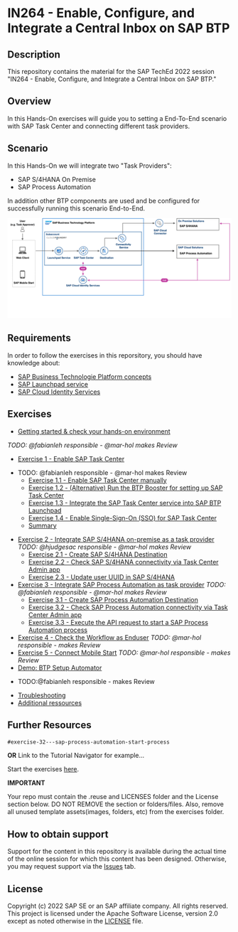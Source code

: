 # IN264 - Enable, Configure, and Integrate a Central Inbox on SAP BTP

## Description

This repository contains the material for the SAP TechEd 2022 session "IN264 - Enable, Configure, and Integrate a Central Inbox on SAP BTP."

## Overview

In this Hands-On exercises will guide you to setting a End-To-End scenario with SAP Task Center and connecting different task providers.

## Scenario

In this Hands-On we will integrate two "Task Providers":

- SAP S/4HANA On Premise
- SAP Process Automation

In addition other BTP components are used and be configured for successfully running this scenario End-to-End.

![SAP BTP Solution Diagram - SAP Task Center](images/0_btp_taskcenter_teched_scenario.png)

## Requirements

In order to follow the exercises in this reporsitory, you should have knowledge about:

- [SAP Business Technologie Platform concepts](https://help.sap.com/docs/BTP/65de2977205c403bbc107264b8eccf4b/73beb06e127f4e47b849aa95344aabe1.html)
- [SAP Launchpad service](https://help.sap.com/docs/Launchpad_Service/8c8e1958338140699bd4811b37b82ece/9db48fa44f7e4c62a01bc74c82e74e07.html)
- [SAP Cloud Identity Services](https://help.sap.com/docs/SAP_CLOUD_IDENTITY)

## Exercises

- [Getting started & check your hands-on environment ](exercises/ex0/)

*TODO: @fabianleh responsible - @mar-hol makes Review*

- [Exercise 1 - Enable SAP Task Center](exercises/ex1/)
* TODO: @fabianleh responsible - @mar-hol makes Review
    - [Exercise 1.1 - Enable SAP Task Center manually](exercises/ex1/README.md#exercise-11-enable-sap-task-center-manually)
    - [Exercise 1.2 - (Alternative) Run the BTP Booster for setting up SAP Task Center](exercises/ex1/README.md#exercise-12-execute-the-sap-task-center-booster)
    - [Exercise 1.3 - Integrate the SAP Task Center service into SAP BTP Launchpad ](exercises/ex1/README.md#exercise-13-integrate-the-sap-task-center-service-into-sap-btp-launchpad)
    - [Exercise 1.4 - Enable Single-Sign-On (SSO) for SAP Task Center](exercises/ex1/README.md#exercise-14-enable-single-sign-on-sso-for-sap-task-center)
    - [Summary](exercises/ex1/README.md#summary)
- [Exercise 2 - Integrate SAP S/4HANA on-premise as a task provider](exercises/ex2/README.md) *TODO: @hjudgesac responsible - @mar-hol makes Review*
    - [Exercise 2.1 - Create SAP S/4HANA Destination](exercises/ex2/README.md#exercise-21-sub-exercise-1-description)
    - [Exercise 2.2 - Check SAP S/4HANA connectivity via Task Center Admin app](exercises/ex2/README.md#exercise-22-sub-exercise-2-description)
    - [Exercise 2.3 - Update user UUID in SAP S/4HANA](exercises/ex2/README.md#exercise-22-sub-exercise-2-description)
- [Exercise 3 - Integrate SAP Process Automation as task provider](exercises/ex3/README.md)
*TODO: @fabianleh responsible - @mar-hol makes Review*
    - [Exercise 3.1 - Create SAP Process Automation Destination](exercises/ex3/README.md#exercise-31-create-the-destination-to-the-sap-process-automation-instance-from-a-remote-subaccount)
    - [Exercise 3.2 - Check SAP Process Automation connectivity via Task Center Admin app](exercises/ex3/README.md#exercise-32---check-sap-process-automation-connectivity-via-task-center-admin-app)
    - [Exercise 3.3 - Execute the API request to start a SAP Process Automation process](exercises/ex3/README.md#exercise-32---execute-the-api-request-to-start-a-sap-process-automation-process)
- [Exercise 4 - Check the Workflow as Enduser](exercises/ex2/README.md#exercise-22-sub-exercise-2-description) *TODO: @mar-hol responsible -  makes Review*
- [Exercise 5 - Connect Mobile Start](exercises/ex2/README.md#exercise-22-sub-exercise-2-description) *TODO: @mar-hol responsible -  makes Review*
- [Demo: BTP Setup Automator](https://github.com/SAP-samples/btp-setup-automator)
* TODO:@fabianleh responsible -  makes Review
- [Troubleshooting](exercises/ex2/)
- [Additional ressources](exercises/ex2/)

## Further Resources

    #exercise-32---sap-process-automation-start-process

**OR** Link to the Tutorial Navigator for example...

Start the exercises [here](https://developers.sap.com/tutorials/abap-environment-trial-onboarding.html).

**IMPORTANT**

Your repo must contain the .reuse and LICENSES folder and the License section below. DO NOT REMOVE the section or folders/files. Also, remove all unused template assets(images, folders, etc) from the exercises folder. 

## How to obtain support

Support for the content in this repository is available during the actual time of the online session for which this content has been designed. Otherwise, you may request support via the [Issues](../../issues) tab.

## License
Copyright (c) 2022 SAP SE or an SAP affiliate company. All rights reserved. This project is licensed under the Apache Software License, version 2.0 except as noted otherwise in the [LICENSE](LICENSES/Apache-2.0.txt) file.
